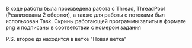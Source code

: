 В ходе работы была произведена работа с Thread, ThreadPool (Реализованы 2 обертки), а также для работы с потоками был использован Task.
Скрины работающей программы залиты в формате png и подписаны в соответствии с номером задания

P.S. второе дз находится в ветке "Новая ветка"
